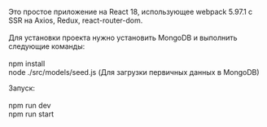   Это простое приложение на React 18, использующее webpack 5.97.1 с SSR на Axios, Redux, react-router-dom. <br> <br>
Для установки проекта нужно установить MongoDB и выполнить следующие команды: <br><br>
npm install  <br>
node ./src/models/seed.js (Для загрузки первичных данных в MongoDB) <br>

Запуск: <br><br>
npm run dev <br>
npm run start <br>
